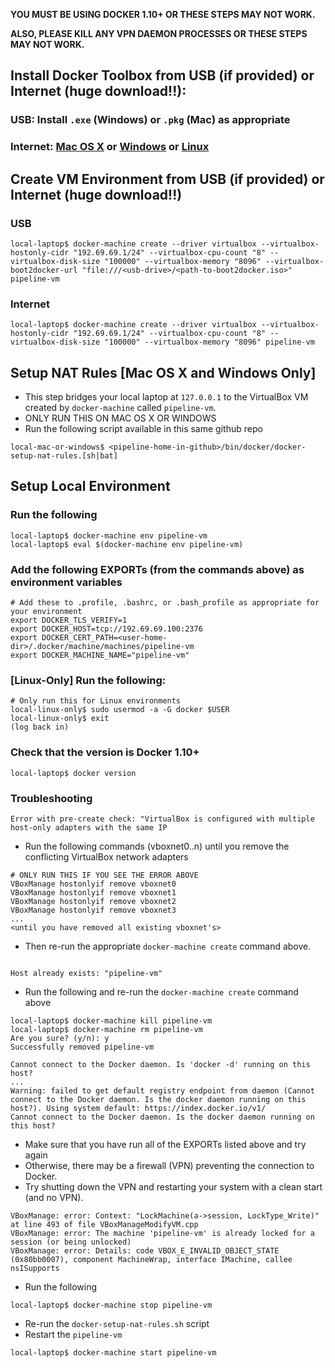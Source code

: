 **YOU MUST BE USING DOCKER 1.10+ OR THESE STEPS MAY NOT WORK.**

**ALSO, PLEASE KILL ANY VPN DAEMON PROCESSES OR THESE STEPS MAY NOT WORK.**

## Install Docker Toolbox from USB (if provided) or Internet (huge download!!):
### USB: Install `.exe` (Windows) or `.pkg` (Mac) as appropriate

### Internet: [Mac OS X](https://docs.docker.com/mac/) or [Windows](https://docs.docker.com/windows/) or [Linux](https://docs.docker.com/linux/)

## Create VM Environment from USB (if provided) or Internet (huge download!!)
### USB
```
local-laptop$ docker-machine create --driver virtualbox --virtualbox-hostonly-cidr "192.69.69.1/24" --virtualbox-cpu-count "8" --virtualbox-disk-size "100000" --virtualbox-memory "8096" --virtualbox-boot2docker-url "file:///<usb-drive>/<path-to-boot2docker.iso>" pipeline-vm
```
### Internet
```
local-laptop$ docker-machine create --driver virtualbox --virtualbox-hostonly-cidr "192.69.69.1/24" --virtualbox-cpu-count "8" --virtualbox-disk-size "100000" --virtualbox-memory "8096" pipeline-vm
```

## Setup NAT Rules [**Mac OS X and Windows Only**]
* This step bridges your local laptop at `127.0.0.1` to the VirtualBox VM created by `docker-machine` called `pipeline-vm`.
* ONLY RUN THIS ON MAC OS X OR WINDOWS
* Run the following script available in this same github repo
```
local-mac-or-windows$ <pipeline-home-in-github>/bin/docker/docker-setup-nat-rules.[sh|bat]
```

## Setup Local Environment
### Run the following
```
local-laptop$ docker-machine env pipeline-vm
local-laptop$ eval $(docker-machine env pipeline-vm)
```
### Add the following EXPORTs (from the commands above) as environment variables
```
# Add these to .profile, .bashrc, or .bash_profile as appropriate for your environment
export DOCKER_TLS_VERIFY=1
export DOCKER_HOST=tcp://192.69.69.100:2376
export DOCKER_CERT_PATH=<user-home-dir>/.docker/machine/machines/pipeline-vm
export DOCKER_MACHINE_NAME="pipeline-vm"
```

### [**Linux-Only**] Run the following:
```
# Only run this for Linux environments
local-linux-only$ sudo usermod -a -G docker $USER
local-linux-only$ exit
(log back in)
```

### Check that the version is Docker 1.10+
```
local-laptop$ docker version
```

### Troubleshooting
```
Error with pre-create check: "VirtualBox is configured with multiple host-only adapters with the same IP
```
* Run the following commands (vboxnet0..n) until you remove the conflicting VirtualBox network adapters
```
# ONLY RUN THIS IF YOU SEE THE ERROR ABOVE
VBoxManage hostonlyif remove vboxnet0
VBoxManage hostonlyif remove vboxnet1
VBoxManage hostonlyif remove vboxnet2
VBoxManage hostonlyif remove vboxnet3
...
<until you have removed all existing vboxnet's>
```
* Then re-run the appropriate `docker-machine create` command above.

``` 

Host already exists: "pipeline-vm"
```
* Run the following and re-run the `docker-machine create` command above
```
local-laptop$ docker-machine kill pipeline-vm
local-laptop$ docker-machine rm pipeline-vm
Are you sure? (y/n): y
Successfully removed pipeline-vm
```

```
Cannot connect to the Docker daemon. Is 'docker -d' running on this host?
...
Warning: failed to get default registry endpoint from daemon (Cannot connect to the Docker daemon. Is the docker daemon running on this host?). Using system default: https://index.docker.io/v1/
Cannot connect to the Docker daemon. Is the docker daemon running on this host?
```
* Make sure that you have run all of the EXPORTs listed above and try again
* Otherwise, there may be a firewall (VPN) preventing the connection to Docker.
* Try shutting down the VPN and restarting your system with a clean start (and no VPN).

```
VBoxManage: error: Context: "LockMachine(a->session, LockType_Write)" at line 493 of file VBoxManageModifyVM.cpp
VBoxManage: error: The machine 'pipeline-vm' is already locked for a session (or being unlocked)
VBoxManage: error: Details: code VBOX_E_INVALID_OBJECT_STATE (0x80bb0007), component MachineWrap, interface IMachine, callee nsISupports
```
* Run the following
```
local-laptop$ docker-machine stop pipeline-vm
```
* Re-run the `docker-setup-nat-rules.sh` script 
* Restart the `pipeline-vm`
```
local-laptop$ docker-machine start pipeline-vm
```